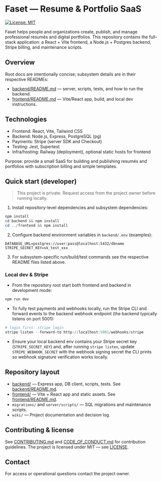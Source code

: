 # Faset — Resume & Portfolio SaaS

[![License: MIT](https://img.shields.io/badge/license-MIT-yellow.svg)](./LICENSE)

Faset helps people and organizations create, publish, and manage professional resumés and digital portfolios. This repository contains the full-stack application: a React + Vite frontend, a Node.js + Postgres backend, Stripe billing, and maintenance scripts.

## Overview

Root docs are intentionally concise; subsystem details are in their respective READMEs:

- [backend/README.md](backend/README.md) — server, scripts, tests, and how to run the backend.
- [frontend/README.md](frontend/README.md) — Vite/React app, build, and local dev instructions.

## Technologies

- Frontend: React, Vite, Tailwind CSS
- Backend: Node.js, Express, PostgreSQL (pg)
- Payments: Stripe (server SDK and Checkout)
- Testing: Jest, Supertest
- Infra/hosting: Railway (deployment), optional static hosts for frontend

Purpose: provide a small SaaS for building and publishing resumés and portfolios with subscription billing and simple templates.


## Quick start (developer)

> This project is private. Request access from the project owner before running locally.

1. Install repository-level dependencies and subsystem dependencies:

```powershell
npm install
cd backend && npm install
cd ../frontend && npm install
```

2. Configure backend environment variables in `backend/.env` (examples):

```text
DATABASE_URL=postgres://user:pass@localhost:5432/dbname
STRIPE_SECRET_KEY=sk_test_xxx
```

3. For subsystem-specific run/build/test commands see the respective README files listed above.

### Local dev & Stripe

- From the repository root start both frontend and backend in development mode:

```powershell
npm run dev
```

- To fully test payments and webhooks locally, run the Stripe CLI and forward events to the backend webhook endpoint (the backend typically listens on port 5001):

```powershell
# login first: stripe login
stripe listen --forward-to http://localhost:5001/webhooks/stripe
```

- Ensure your local backend env contains your Stripe secret key (`STRIPE_SECRET_KEY`) and, after running `stripe listen`, update `STRIPE_WEBHOOK_SECRET` with the webhook signing secret the CLI prints so webhook signature verification works locally.

## Repository layout

- [backend/](backend/) — Express app, DB client, scripts, tests. See [backend/README.md](backend/README.md).
- [frontend/](frontend/) — Vite + React app and static assets. See [frontend/README.md](frontend/README.md).
- `migrations/` and `server/scripts/` — SQL migrations and maintenance scripts.
- `wiki/` — Project documentation and decision log.

## Contributing & license

See [CONTRIBUTING.md](CONTRIBUTING.md) and [CODE_OF_CONDUCT.md](CODE_OF_CONDUCT.md) for contribution guidelines. The project is licensed under MIT — see [LICENSE](LICENSE).

## Contact

For access or operational questions contact the project owner.

